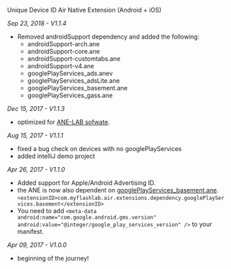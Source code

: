 Unique Device ID Air Native Extension (Android + iOS)

*Sep 23, 2018 - V1.1.4*
* Removed androidSupport dependency and added the following:
    * androidSupport-arch.ane
    * androidSupport-core.ane
    * androidSupport-customtabs.ane
    * androidSupport-v4.ane
    * googlePlayServices_ads.anev
    * googlePlayServices_adsLite.ane
    * googlePlayServices_basement.ane
    * googlePlayServices_gass.ane

*Dec 15, 2017 - V1.1.3*
* optimized for [ANE-LAB sofwate](https://github.com/myflashlab/ANE-LAB).

*Aug 15, 2017 - V1.1.1*
* fixed a bug check on devices with no googlePlayServices
* added intelliJ demo project

*Apr 26, 2017 - V1.1.0*
* Added support for Apple/Android Advertising ID.
* the ANE is now also dependent on [googlePlayServices_basement.ane](https://github.com/myflashlab/common-dependencies-ANE). ```<extensionID>com.myflashlab.air.extensions.dependency.googlePlayServices.basement</extensionID>```
* You need to add ```<meta-data android:name="com.google.android.gms.version" android:value="@integer/google_play_services_version" />``` to your manifest.

*Apr 09, 2017 - V1.0.0*
* beginning of the journey!